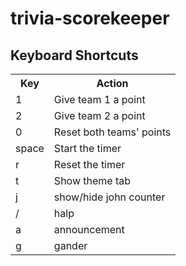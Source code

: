 # trivia-scorekeeper

## Keyboard Shortcuts
<table>
  <tr>
    <th>Key</th>
    <th>Action</th>
  </tr>
  <tr>
    <td>1</td>
    <td>Give team 1 a point</td>
  </tr>
  <tr>
    <td>2</td>
    <td>Give team 2 a point</td>
  </tr>
  <tr>
    <td>0</td>
    <td>Reset both teams' points</td>
  </tr>
  <tr>
    <td>space</td>
    <td>Start the timer</td>
  </tr>
  <tr>
    <td>r</td>
    <td>Reset the timer</td>
  </tr>
  <tr>
    <td>t</td>
    <td>Show theme tab</td>
  </tr>
  <tr>
    <td>j</td>
    <td>show/hide john counter</td>
  </tr>
  <tr>
    <td>/</td>
    <td>halp</td>
  </tr>
    <tr>
    <td>a</td>
    <td>announcement</td>
  </tr>
  <tr>
    <td>g</td>
    <td>gander</td>
  </tr>
</table>
